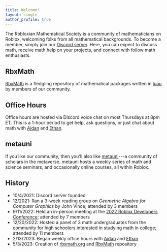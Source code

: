 ```yaml
---
title: Welcome!
layout: single
author_profile: true
---
```


The Robloxian Mathematical Society is a community of mathematicians on Roblox, welcoming folks from all mathematical backgrounds. To become a member, simply join our [Discord server](https://discord.gg/Mpy5MwqeWc). Here, you can expect to discuss math, receive math help on your projects, and connect with follow math enthusiasts.

## RbxMath
[RbxMath](https://github.com/rbxmath/rbxmath) is a fledgling repository of mathematical packages written in [luau](https://luau-lang.org/) by members of our community.

## Office Hours
Office hours are hosted via Discord voice chat on most Thursdays at 8pm ET. This is a 1-hour period to get help, ask questions, or just chat about math with [Aidan](https://aidan-epperly.github.io/) and [Ethan](https://ecurtiss.dev/).

## metauni
If you like our community, then you'll also like [metauni](https://metauni.org/)---a community of scholars in the metaverse. metauni hosts a weekly series of math and science seminars, and occasionally online courses, all within Roblox.

## History
* 10/4/2021: Discord server founded
* 12/2021: Ran a 3-week reading group on *Geometric Algebra for Computer Graphics* by John Vince; attended by 3 members
* 9/11/2022: Held an in-person meeting at the [2022 Roblox Developers Conference](https://blog.roblox.com/2022/09/rdc-2022-vision-future-roblox/); attended by 7 members
* 12/20/2022: Hosted a panel of 3 math undergraduates from the community for high schoolers interested in studying math in college; attended by 11 members
* 2/13/2023: Began weekly office hours with [Aidan](https://aidan-epperly.github.io/) and [Ethan](https://ecurtiss.dev/)
* 5/3/2023: Creation of [rbxmath.org](https://rbxmath.org) and [RbxMath](https://github.com/rbxmath/rbxmath) repository